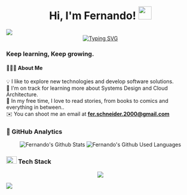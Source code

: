 <h1 align="center">Hi, I'm Fernando!
  <img src="https://media.giphy.com/media/hvRJCLFzcasrR4ia7z/giphy.gif" width="35">
</h1>

<img src="https://user-images.githubusercontent.com/73097560/115834477-dbab4500-a447-11eb-908a-139a6edaec5c.gif">

<div align="center">
  <a href="https://git.io/typing-svg"><img src="https://readme-typing-svg.demolab.com?font=Fira+Code&pause=1000&color=fe428e&center=true&vCenter=true&random=false&width=600&height=100&lines=Full-Stack+Web+Developer;Love+to+learn+new+stuffs..%3C3" alt="Typing SVG" /></a>
</div>

### Keep learning, Keep growing.

#### 👨🏻‍💻 About Me

💡 I like to explore new technologies and develop software solutions.  
🌱 I'm on track for learning more about Systems Design and Cloud Architecture.  
📖 In my free time, I love to read stories, from books to comics and everything in between..  
✉️ You can shoot me an email at **fer.schneider.2000@gmail.com**

### 🚀 GitHub Analytics

<p align="center">
  <img max-width="64%" alt="Fernando's Github Stats" src="https://github-readme-stats.vercel.app/api?username=fernando-sch&show_icons=true&theme=radical">
  <img max-width="34%" alt="Fernando's Github Used Languages" src="https://github-readme-stats-eight-theta.vercel.app/api/top-langs/?username=fernando-sch&langs_count=5&theme=radical"/>
</p>

<h3>
  <img src="https://media2.giphy.com/media/QssGEmpkyEOhBCb7e1/giphy.gif?cid=ecf05e47a0n3gi1bfqntqmob8g9aid1oyj2wr3ds3mg700bl&rid=giphy.gif" width="28" height="20"> Tech Stack
</h3>

<p align="center">
  <a href="https://skillicons.dev">
    <img src="https://skillicons.dev/icons?i=js,ts,react,nextjs,nodejs,nestjs,elixir,go,express,prisma,html,css,tailwind,docker,postgres,mysql,mongodb,graphql,aws,gcp,kubernetes,vercel,git,github,md,vscode&perline=14" />
  </a>
</p>

<!-- ### 🤝 Let's Connect..!

<p align="center">
  <a href="" target="_blank">
    <img align="center" src="https://user-images.githubusercontent.com/88904952/234979284-68c11d7f-1acc-4f0c-ac78-044e1037d7b0.png" alt="linkedin" height="50" width="50" />
  </a>
</p> -->

<img src="https://user-images.githubusercontent.com/73097560/115834477-dbab4500-a447-11eb-908a-139a6edaec5c.gif"><br><br>
